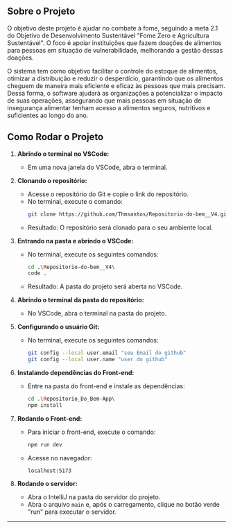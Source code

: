 ## Sobre o Projeto

O objetivo deste projeto é ajudar no combate à fome, seguindo a meta 2.1 do Objetivo de Desenvolvimento Sustentável "Fome Zero e Agricultura Sustentável". O foco é apoiar instituições que fazem doações de alimentos para pessoas em situação de vulnerabilidade, melhorando a gestão dessas doações.

O sistema tem como objetivo facilitar o controle do estoque de alimentos, otimizar a distribuição e reduzir o desperdício, garantindo que os alimentos cheguem de maneira mais eficiente e eficaz às pessoas que mais precisam. Dessa forma, o software ajudará as organizações a potencializar o impacto de suas operações, assegurando que mais pessoas em situação de insegurança alimentar tenham acesso a alimentos seguros, nutritivos e suficientes ao longo do ano.

## Como Rodar o Projeto

1. **Abrindo o terminal no VSCode:**
   - Em uma nova janela do VSCode, abra o terminal.

2. **Clonando o repositório:**
   - Acesse o repositório do Git e copie o link do repositório.
   - No terminal, execute o comando:  
     ```bash
     git clone https://github.com/Thmsantos/Repositorio-do-bem__V4.git
     ```
   - Resultado: O repositório será clonado para o seu ambiente local.

3. **Entrando na pasta e abrindo o VSCode:**
   - No terminal, execute os seguintes comandos:
     ```bash
     cd .\Repositorio-do-bem__V4\
     code .
     ```
   - Resultado: A pasta do projeto será aberta no VSCode.

4. **Abrindo o terminal da pasta do repositório:**
   - No VSCode, abra o terminal na pasta do projeto.

5. **Configurando o usuário Git:**
   - No terminal, execute os seguintes comandos:
     ```bash
     git config --local user.email "seu Email do github"
     git config --local user.name "user do github"
     ```

6. **Instalando dependências do Front-end:**
   - Entre na pasta do front-end e instale as dependências:
     ```bash
     cd .\Repositorio_Do_Bem-App\
     npm install
     ```

7. **Rodando o Front-end:**
   - Para iniciar o front-end, execute o comando:
     ```bash
     npm run dev
     ```
   - Acesse no navegador:  
     ```plaintext
     localhost:5173
     ```

8. **Rodando o servidor:**
   - Abra o IntelliJ na pasta do servidor do projeto.
   - Abra o arquivo `main` e, após o carregamento, clique no botão verde "run" para executar o servidor.

---

